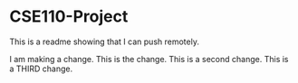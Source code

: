 # CSE110-Project

This is a readme showing that I can push remotely. 

I am making a change. This is the change. This is a second change. This is a THIRD change.